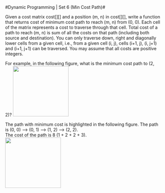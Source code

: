 
#Dynamic Programming | Set 6 (Min Cost Path)#

Given a cost matrix cost[][] and a position (m, n) in cost[][], write a function that returns cost of minimum cost path to reach (m, n) from (0, 0). Each cell of the matrix represents a cost to traverse through that cell. Total cost of a path to reach (m, n) is sum of all the costs on that path (including both source and destination). You can only traverse down, right and diagonally lower cells from a given cell, i.e., from a given cell (i, j), cells (i+1, j), (i, j+1) and (i+1, j+1) can be traversed. You may assume that all costs are positive integers.

For example, in the following figure, what is the minimum cost path to (2, 2)?
<img src="http://d2dskowxfbo68o.cloudfront.net/wp-content/uploads/dp.png" alt="" title="dp" class="aligncenter size-full wp-image-14954" width="179" height="162">  

The path with minimum cost is highlighted in the following figure. The path is (0, 0) –> (0, 1) –> (1, 2) –> (2, 2).  
 The cost of the path is 8 (1 + 2 + 2 + 3).  
<img src="http://d2dskowxfbo68o.cloudfront.net/wp-content/uploads/dp2.png" alt="" title="dp2" class="aligncenter size-full wp-image-14955" width="179" height="162">  